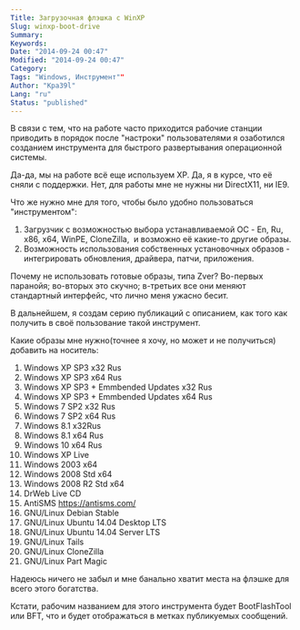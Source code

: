 ```yaml
---
Title: Загрузочная флэшка с WinXP
Slug: winxp-boot-drive
Summary:
Keywords:
Date: "2014-09-24 00:47"
Modified: "2014-09-24 00:47"
Category:
Tags: "Windows, Инструмент""
Author: "Kpa39l"
Lang: "ru"
Status: "published"
---
```

В связи с тем, что на работе часто приходится рабочие станции приводить в порядок после "настроки" пользователями я озаботился созданием инструмента для быстрого развертывания операционной системы.  

Да-да, мы на работе всё еще используем ХР. Да, я в курсе, что её сняли с поддержки. Нет, для работы мне не нужны ни DirectX11, ни IE9.  

Что же нужно мне для того, чтобы было удобно пользоваться "инструментом":  

1. Загрузчик с возможностью выбора устанавливаемой ОС - En, Ru, x86, x64, WinPE, CloneZilla,  и возможно её какие-то другие образы.  
2. Возможность использования собственных установочных образов - интегрировать обновления, драйвера, патчи, приложения.  

Почему не использовать готовые образы, типа Zver? Во-первых паранойя; во-вторых это скучно; в-третьих все они меняют стандартный интерфейс, что лично меня ужасно бесит.  

В дальнейшем, я создам серию публикаций с описанием, как того как получить в своё пользование такой инструмент.  

Какие образы мне нужно(точнее я хочу, но может и не получиться) добавить на носитель:  

1.  Windows XP SP3 x32 Rus
2.  Windows XP SP3 x64 Rus
3.  Windows XP SP3 + Emmbended Updates x32 Rus
4.  Windows XP SP3 + Emmbended Updates x64 Rus
5.  Windows 7 SP2 x32 Rus
6.  Windows 7 SP2 x64 Rus
7.  Windows 8.1 x32Rus
8.  Windows 8.1 x64 Rus
9.  Windows 10 x64 Rus
10. Windows XP Live
11. Windows 2003 x64
12. Windows 2008 Std x64
13. Windows 2008 R2 Std x64
14. DrWeb Live CD
15. AntiSMS https://antisms.com/
16. GNU/Linux Debian Stable
17. GNU/Linux Ubuntu 14.04 Desktop LTS
18. GNU/Linux Ubuntu 14.04 Server LTS
19. GNU/Linux Tails
20. GNU/Linux CloneZilla
21. GNU/Linux Part Magic 

Надеюсь ничего не забыл и мне банально хватит места на флэшке для всего этого богатства.  

Кстати, рабочим названием для этого инструмента будет BootFlashTool или BFT, что и будет отображаться в метках публикуемых сообщений.
